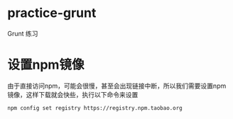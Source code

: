 # practice-grunt
Grunt 练习

# 设置npm镜像
由于直接访问npm，可能会很慢，甚至会出现链接中断，所以我们需要设置npm镜像，这样下载就会快些，执行以下命令来设置  
```
npm config set registry https://registry.npm.taobao.org
```